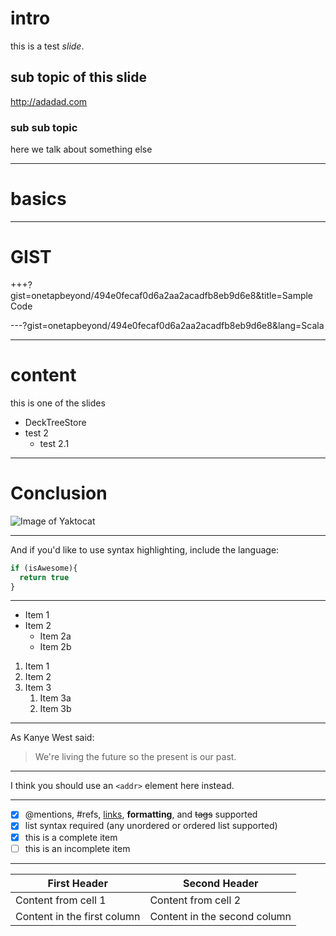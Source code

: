 <!-- $theme: default -->

# intro
this is a test *slide*.
## sub topic of this slide
<http://adadad.com>
### sub sub topic
here we talk about something else

---
<!-- page_number: true -->

# basics

---
# GIST

+++?gist=onetapbeyond/494e0fecaf0d6a2aa2acadfb8eb9d6e8&title=Sample Code

---?gist=onetapbeyond/494e0fecaf0d6a2aa2acadfb8eb9d6e8&lang=Scala

---
# content
this is one of the slides
- DeckTreeStore
- test 2
  - test 2.1
---
# Conclusion
![Image of Yaktocat](https://octodex.github.com/images/yaktocat.png)

---
And if you'd like to use syntax highlighting, include the language:

```javascript
if (isAwesome){
  return true
}
```
---
* Item 1
* Item 2
  * Item 2a
  * Item 2b


1. Item 1
1. Item 2
1. Item 3
   1. Item 3a
   1. Item 3b

---
As Kanye West said:

> We're living the future so
> the present is our past.
>
---
I think you should use an
`<addr>` element here instead.

---
- [x] @mentions, #refs, [links](), **formatting**, and <del>tags</del> supported
- [x] list syntax required (any unordered or ordered list supported)
- [x] this is a complete item
- [ ] this is an incomplete item

---
First Header | Second Header
------------ | -------------
Content from cell 1 | Content from cell 2
Content in the first column | Content in the second column
